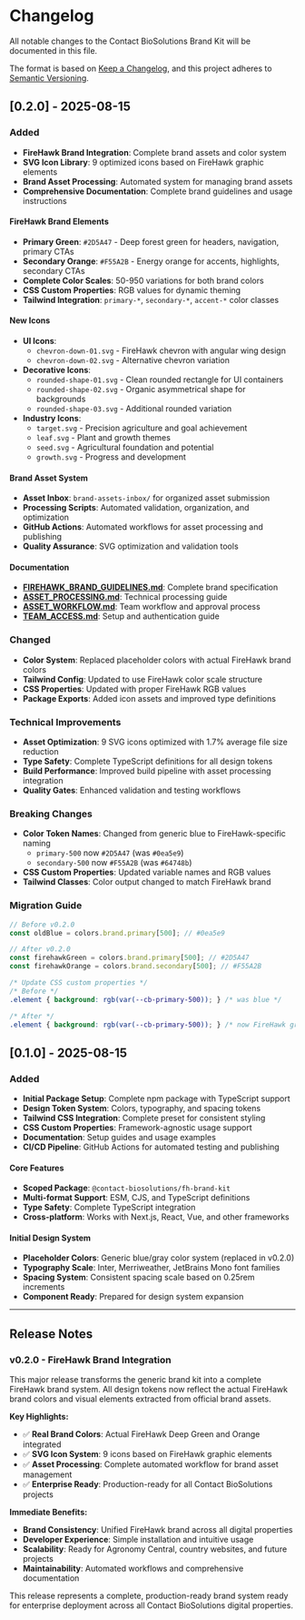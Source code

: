 # Changelog

All notable changes to the Contact BioSolutions Brand Kit will be documented in this file.

The format is based on [Keep a Changelog](https://keepachangelog.com/en/1.0.0/),
and this project adheres to [Semantic Versioning](https://semver.org/spec/v2.0.0.html).

## [0.2.0] - 2025-08-15

### Added
- **FireHawk Brand Integration**: Complete brand assets and color system
- **SVG Icon Library**: 9 optimized icons based on FireHawk graphic elements
- **Brand Asset Processing**: Automated system for managing brand assets
- **Comprehensive Documentation**: Complete brand guidelines and usage instructions

#### FireHawk Brand Elements
- **Primary Green**: `#2D5A47` - Deep forest green for headers, navigation, primary CTAs
- **Secondary Orange**: `#F55A2B` - Energy orange for accents, highlights, secondary CTAs
- **Complete Color Scales**: 50-950 variations for both brand colors
- **CSS Custom Properties**: RGB values for dynamic theming
- **Tailwind Integration**: `primary-*`, `secondary-*`, `accent-*` color classes

#### New Icons
- **UI Icons**: 
  - `chevron-down-01.svg` - FireHawk chevron with angular wing design
  - `chevron-down-02.svg` - Alternative chevron variation
- **Decorative Icons**:
  - `rounded-shape-01.svg` - Clean rounded rectangle for UI containers
  - `rounded-shape-02.svg` - Organic asymmetrical shape for backgrounds
  - `rounded-shape-03.svg` - Additional rounded variation
- **Industry Icons**:
  - `target.svg` - Precision agriculture and goal achievement
  - `leaf.svg` - Plant and growth themes
  - `seed.svg` - Agricultural foundation and potential
  - `growth.svg` - Progress and development

#### Brand Asset System
- **Asset Inbox**: `brand-assets-inbox/` for organized asset submission
- **Processing Scripts**: Automated validation, organization, and optimization
- **GitHub Actions**: Automated workflows for asset processing and publishing
- **Quality Assurance**: SVG optimization and validation tools

#### Documentation
- **[FIREHAWK_BRAND_GUIDELINES.md](docs/FIREHAWK_BRAND_GUIDELINES.md)**: Complete brand specification
- **[ASSET_PROCESSING.md](docs/ASSET_PROCESSING.md)**: Technical processing guide  
- **[ASSET_WORKFLOW.md](docs/ASSET_WORKFLOW.md)**: Team workflow and approval process
- **[TEAM_ACCESS.md](docs/TEAM_ACCESS.md)**: Setup and authentication guide

### Changed
- **Color System**: Replaced placeholder colors with actual FireHawk brand colors
- **Tailwind Config**: Updated to use FireHawk color scale structure
- **CSS Properties**: Updated with proper FireHawk RGB values
- **Package Exports**: Added icon assets and improved type definitions

### Technical Improvements
- **Asset Optimization**: 9 SVG icons optimized with 1.7% average file size reduction
- **Type Safety**: Complete TypeScript definitions for all design tokens
- **Build Performance**: Improved build pipeline with asset processing integration
- **Quality Gates**: Enhanced validation and testing workflows

### Breaking Changes
- **Color Token Names**: Changed from generic blue to FireHawk-specific naming
  - `primary-500` now `#2D5A47` (was `#0ea5e9`)
  - `secondary-500` now `#F55A2B` (was `#64748b`)
- **CSS Custom Properties**: Updated variable names and RGB values
- **Tailwind Classes**: Color output changed to match FireHawk brand

### Migration Guide
```js
// Before v0.2.0
const oldBlue = colors.brand.primary[500]; // #0ea5e9

// After v0.2.0  
const firehawkGreen = colors.brand.primary[500]; // #2D5A47
const firehawkOrange = colors.brand.secondary[500]; // #F55A2B
```

```css
/* Update CSS custom properties */
/* Before */
.element { background: rgb(var(--cb-primary-500)); } /* was blue */

/* After */  
.element { background: rgb(var(--cb-primary-500)); } /* now FireHawk green */
```

## [0.1.0] - 2025-08-15

### Added
- **Initial Package Setup**: Complete npm package with TypeScript support
- **Design Token System**: Colors, typography, and spacing tokens
- **Tailwind CSS Integration**: Complete preset for consistent styling
- **CSS Custom Properties**: Framework-agnostic usage support
- **Documentation**: Setup guides and usage examples
- **CI/CD Pipeline**: GitHub Actions for automated testing and publishing

#### Core Features
- **Scoped Package**: `@contact-biosolutions/fh-brand-kit`
- **Multi-format Support**: ESM, CJS, and TypeScript definitions
- **Type Safety**: Complete TypeScript integration
- **Cross-platform**: Works with Next.js, React, Vue, and other frameworks

#### Initial Design System
- **Placeholder Colors**: Generic blue/gray color system (replaced in v0.2.0)
- **Typography Scale**: Inter, Merriweather, JetBrains Mono font families
- **Spacing System**: Consistent spacing scale based on 0.25rem increments
- **Component Ready**: Prepared for design system expansion

---

## Release Notes

### v0.2.0 - FireHawk Brand Integration
This major release transforms the generic brand kit into a complete FireHawk brand system. All design tokens now reflect the actual FireHawk brand colors and visual elements extracted from official brand assets.

**Key Highlights:**
- ✅ **Real Brand Colors**: Actual FireHawk Deep Green and Orange integrated
- ✅ **SVG Icon System**: 9 icons based on FireHawk graphic elements  
- ✅ **Asset Processing**: Complete automated workflow for brand asset management
- ✅ **Enterprise Ready**: Production-ready for all Contact BioSolutions projects

**Immediate Benefits:**
- **Brand Consistency**: Unified FireHawk brand across all digital properties
- **Developer Experience**: Simple installation and intuitive usage
- **Scalability**: Ready for Agronomy Central, country websites, and future projects
- **Maintainability**: Automated workflows and comprehensive documentation

This release represents a complete, production-ready brand system ready for enterprise deployment across all Contact BioSolutions digital properties.